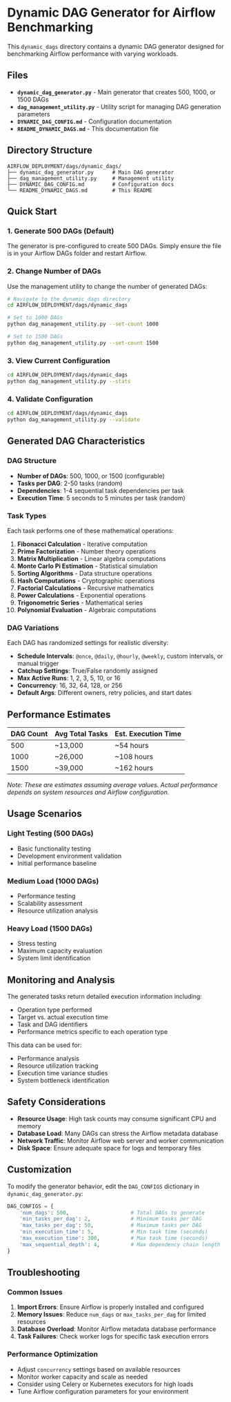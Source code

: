 # Dynamic DAG Generator for Airflow Benchmarking

This `dynamic_dags` directory contains a dynamic DAG generator designed for benchmarking Airflow performance with varying workloads.

## Files

- **`dynamic_dag_generator.py`** - Main generator that creates 500, 1000, or 1500 DAGs
- **`dag_management_utility.py`** - Utility script for managing DAG generation parameters
- **`DYNAMIC_DAG_CONFIG.md`** - Configuration documentation
- **`README_DYNAMIC_DAGS.md`** - This documentation file

## Directory Structure
```
AIRFLOW_DEPLOYMENT/dags/dynamic_dags/
├── dynamic_dag_generator.py      # Main DAG generator
├── dag_management_utility.py     # Management utility
├── DYNAMIC_DAG_CONFIG.md         # Configuration docs
└── README_DYNAMIC_DAGS.md        # This README
```

## Quick Start

### 1. Generate 500 DAGs (Default)
The generator is pre-configured to create 500 DAGs. Simply ensure the file is in your Airflow DAGs folder and restart Airflow.

### 2. Change Number of DAGs
Use the management utility to change the number of generated DAGs:

```bash
# Navigate to the dynamic_dags directory
cd AIRFLOW_DEPLOYMENT/dags/dynamic_dags

# Set to 1000 DAGs
python dag_management_utility.py --set-count 1000

# Set to 1500 DAGs
python dag_management_utility.py --set-count 1500
```

### 3. View Current Configuration
```bash
cd AIRFLOW_DEPLOYMENT/dags/dynamic_dags
python dag_management_utility.py --stats
```

### 4. Validate Configuration
```bash
cd AIRFLOW_DEPLOYMENT/dags/dynamic_dags
python dag_management_utility.py --validate
```

## Generated DAG Characteristics

### DAG Structure
- **Number of DAGs**: 500, 1000, or 1500 (configurable)
- **Tasks per DAG**: 2-50 tasks (random)
- **Dependencies**: 1-4 sequential task dependencies per task
- **Execution Time**: 5 seconds to 5 minutes per task (random)

### Task Types
Each task performs one of these mathematical operations:
1. **Fibonacci Calculation** - Iterative computation
2. **Prime Factorization** - Number theory operations
3. **Matrix Multiplication** - Linear algebra computations
4. **Monte Carlo Pi Estimation** - Statistical simulation
5. **Sorting Algorithms** - Data structure operations
6. **Hash Computations** - Cryptographic operations
7. **Factorial Calculations** - Recursive mathematics
8. **Power Calculations** - Exponential operations
9. **Trigonometric Series** - Mathematical series
10. **Polynomial Evaluation** - Algebraic computations

### DAG Variations
Each DAG has randomized settings for realistic diversity:

- **Schedule Intervals**: `@once`, `@daily`, `@hourly`, `@weekly`, custom intervals, or manual trigger
- **Catchup Settings**: True/False randomly assigned
- **Max Active Runs**: 1, 2, 3, 5, 10, or 16
- **Concurrency**: 16, 32, 64, 128, or 256
- **Default Args**: Different owners, retry policies, and start dates

## Performance Estimates

| DAG Count | Avg Total Tasks | Est. Execution Time |
|-----------|----------------|-------------------|
| 500       | ~13,000        | ~54 hours        |
| 1000      | ~26,000        | ~108 hours       |
| 1500      | ~39,000        | ~162 hours       |

*Note: These are estimates assuming average values. Actual performance depends on system resources and Airflow configuration.*

## Usage Scenarios

### Light Testing (500 DAGs)
- Basic functionality testing
- Development environment validation
- Initial performance baseline

### Medium Load (1000 DAGs)
- Performance testing
- Scalability assessment
- Resource utilization analysis

### Heavy Load (1500 DAGs)
- Stress testing
- Maximum capacity evaluation
- System limit identification

## Monitoring and Analysis

The generated tasks return detailed execution information including:
- Operation type performed
- Target vs. actual execution time
- Task and DAG identifiers
- Performance metrics specific to each operation type

This data can be used for:
- Performance analysis
- Resource utilization tracking
- Execution time variance studies
- System bottleneck identification

## Safety Considerations

- **Resource Usage**: High task counts may consume significant CPU and memory
- **Database Load**: Many DAGs can stress the Airflow metadata database
- **Network Traffic**: Monitor Airflow web server and worker communication
- **Disk Space**: Ensure adequate space for logs and temporary files

## Customization

To modify the generator behavior, edit the `DAG_CONFIGS` dictionary in `dynamic_dag_generator.py`:

```python
DAG_CONFIGS = {
    'num_dags': 500,                    # Total DAGs to generate
    'min_tasks_per_dag': 2,             # Minimum tasks per DAG
    'max_tasks_per_dag': 50,            # Maximum tasks per DAG
    'min_execution_time': 5,            # Min task time (seconds)
    'max_execution_time': 300,          # Max task time (seconds)
    'max_sequential_depth': 4,          # Max dependency chain length
}
```

## Troubleshooting

### Common Issues
1. **Import Errors**: Ensure Airflow is properly installed and configured
2. **Memory Issues**: Reduce `num_dags` or `max_tasks_per_dag` for limited resources
3. **Database Overload**: Monitor Airflow metadata database performance
4. **Task Failures**: Check worker logs for specific task execution errors

### Performance Optimization
- Adjust `concurrency` settings based on available resources
- Monitor worker capacity and scale as needed
- Consider using Celery or Kubernetes executors for high loads
- Tune Airflow configuration parameters for your environment
